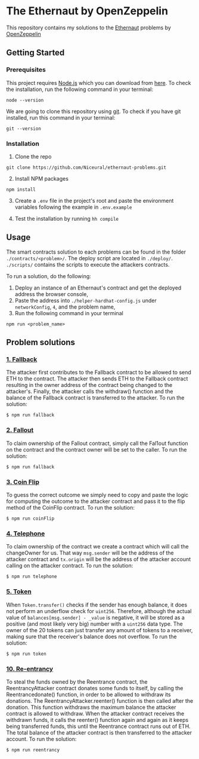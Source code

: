 # The Ethernaut by OpenZeppelin

This repository contains my solutions to the [Ethernaut](https://ethernaut.openzeppelin.com/) problems by [OpenZeppelin](https://www.openzeppelin.com/)

## Getting Started

### Prerequisites

This project requires [Node.js](https://nodejs.org/en/) which you can download from [here](https://nodejs.org/en/download/). To check the installation, run the following command in your terminal:

```
node --version
```

We are going to clone this repository using [git](https://git-scm.com/). To check if you have git installed, run this command in your terminal:

```
git --version
```

### Installation

1. Clone the repo

```
git clone https://github.com/Niceural/ethernaut-problems.git
```

2. Install NPM packages

```
npm install
```

3. Create a `.env` file in the project's root and paste the environment variables following the example in `.env.example`

4. Test the installation by running `hh compile`

## Usage

The smart contracts solution to each problems can be found in the folder `./contracts/<problem>/`. The deploy script are located in `./deploy/`. `./scripts/` contains the scripts to execute the attackers contracts.

To run a solution, do the following:

1. Deploy an instance of an Ethernaut's contract and get the deployed address the browser console,
2. Paste the address into `./helper-hardhat-config.js` under `networkConfig`, `4`, and the problem name,
3. Run the following command in your terminal

```
npm run <problem_name>
```

## Problem solutions

### [1. Fallback](https://ethernaut.openzeppelin.com/level/0x9CB391dbcD447E645D6Cb55dE6ca23164130D008)

The attacker first contributes to the Fallback contract to be allowed to send ETH to the contract. The attacker then sends ETH to the Fallback contract resulting in the owner address of the contract being changed to the attacker's. Finally, the attacker calls the withdraw() function and the balance of the Fallback contract is transferred to the attacker. To run the solution:

```
$ npm run fallback
```

### [2. Fallout](https://ethernaut.openzeppelin.com/level/0x5732B2F88cbd19B6f01E3a96e9f0D90B917281E5)

To claim ownership of the Fallout contract, simply call the Fal1out function on the contract and the contract owner will be set to the caller. To run the solution:

```
$ npm run fallback
```

### [3. Coin Flip](https://ethernaut.openzeppelin.com/level/0x4dF32584890A0026e56f7535d0f2C6486753624f)

To guess the correct outcome we simply need to copy and paste the logic for computing the outcome to the attacker contract and pass it to the flip method of the CoinFlip contract. To run the solution:

```
$ npm run coinFlip
```

### [4. Telephone](https://ethernaut.openzeppelin.com/level/0x0b6F6CE4BCfB70525A31454292017F640C10c768)

To claim ownership of the contract we create a contract which will call the changeOwner for us. That way `msg.sender` will be the address of the attacker contract and `tx.origin` will be the address of the attacker account calling on the attacker contract. To run the solution:

```
$ npm run telephone
```

### [5. Token](https://ethernaut.openzeppelin.com/level/0x63bE8347A617476CA461649897238A31835a32CE)

When `Token.transfer()` checks if the sender has enough balance, it does not perform an underflow check for `uint256`. Therefore, although the actual value of `balances[msg.sender] - _value` is negative, it will be stored as a positive (and most likely very big) number with a `uint256` data type. The owner of the 20 tokens can just transfer any amount of tokens to a receiver, making sure that the receiver's balance does not overflow.
To run the solution:

```
$ npm run token
```

### [10. Re-entrancy](https://ethernaut.openzeppelin.com/level/0xe6BA07257a9321e755184FB2F995e0600E78c16D)

To steal the funds owned by the Reentrance contract, the ReentrancyAttacker contract donates some funds to itself, by calling the Reentrancedonate() function, in order to be allowed to withdraw its donations.
The ReentrancyAttacker.reenter() function is then called after the donation. This function withdraws the maximum balance the attacker contract is allowed to withdraw.
When the attacker contract receives the withdrawn funds, it calls the reenter() function again and again as it keeps being transferred funds, this until the Reentrance contract runs out of ETH.
The total balance of the attacker contract is then transferred to the attacker account.
To run the solution:

```
$ npm run reentrancy
```
